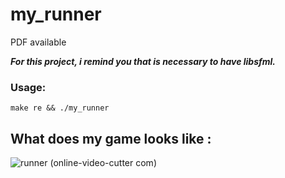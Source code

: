 # my_runner
PDF available

___For this project, i remind you that is necessary to have libsfml.___
### Usage:
    make re && ./my_runner

## What does my game looks like :
![runner (online-video-cutter com)](https://user-images.githubusercontent.com/65111947/82339355-3d6c5f00-99ee-11ea-909b-5972c4bcf71b.gif)
